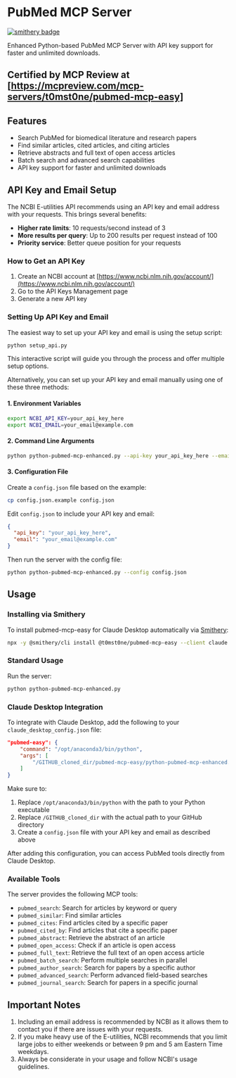 # PubMed MCP Server

[![smithery badge](https://smithery.ai/badge/@t0mst0ne/pubmed-mcp-easy)](https://smithery.ai/server/@t0mst0ne/pubmed-mcp-easy)

Enhanced Python-based PubMed MCP Server with API key support for faster and unlimited downloads.

## Certified by MCP Review at [https://mcpreview.com/mcp-servers/t0mst0ne/pubmed-mcp-easy]

## Features

- Search PubMed for biomedical literature and research papers
- Find similar articles, cited articles, and citing articles
- Retrieve abstracts and full text of open access articles
- Batch search and advanced search capabilities
- API key support for faster and unlimited downloads

## API Key and Email Setup

The NCBI E-utilities API recommends using an API key and email address with your requests. This brings several benefits:

- **Higher rate limits**: 10 requests/second instead of 3
- **More results per query**: Up to 200 results per request instead of 100
- **Priority service**: Better queue position for your requests

### How to Get an API Key

1. Create an NCBI account at [https://www.ncbi.nlm.nih.gov/account/](https://www.ncbi.nlm.nih.gov/account/)
2. Go to the API Keys Management page
3. Generate a new API key

### Setting Up API Key and Email

The easiest way to set up your API key and email is using the setup script:

```bash
python setup_api.py
```

This interactive script will guide you through the process and offer multiple setup options.

Alternatively, you can set up your API key and email manually using one of these three methods:

#### 1. Environment Variables

```bash
export NCBI_API_KEY=your_api_key_here
export NCBI_EMAIL=your_email@example.com
```

#### 2. Command Line Arguments

```bash
python python-pubmed-mcp-enhanced.py --api-key your_api_key_here --email your_email@example.com
```

#### 3. Configuration File

Create a `config.json` file based on the example:

```bash
cp config.json.example config.json
```

Edit `config.json` to include your API key and email:

```json
{
  "api_key": "your_api_key_here",
  "email": "your_email@example.com"
}
```

Then run the server with the config file:

```bash
python python-pubmed-mcp-enhanced.py --config config.json
```

## Usage

### Installing via Smithery

To install pubmed-mcp-easy for Claude Desktop automatically via [Smithery](https://smithery.ai/server/@t0mst0ne/pubmed-mcp-easy):

```bash
npx -y @smithery/cli install @t0mst0ne/pubmed-mcp-easy --client claude
```

### Standard Usage

Run the server:

```bash
python python-pubmed-mcp-enhanced.py
```

### Claude Desktop Integration

To integrate with Claude Desktop, add the following to your `claude_desktop_config.json` file:

```json
"pubmed-easy": {
    "command": "/opt/anaconda3/bin/python",
    "args": [
        "/GITHUB_cloned_dir/pubmed-mcp-easy/python-pubmed-mcp-enhanced.py", "--config", "config.json"
    ]
}
```

Make sure to:
1. Replace `/opt/anaconda3/bin/python` with the path to your Python executable
2. Replace `/GITHUB_cloned_dir` with the actual path to your GitHub directory
3. Create a `config.json` file with your API key and email as described above

After adding this configuration, you can access PubMed tools directly from Claude Desktop.

### Available Tools

The server provides the following MCP tools:

- `pubmed_search`: Search for articles by keyword or query
- `pubmed_similar`: Find similar articles
- `pubmed_cites`: Find articles cited by a specific paper
- `pubmed_cited_by`: Find articles that cite a specific paper
- `pubmed_abstract`: Retrieve the abstract of an article
- `pubmed_open_access`: Check if an article is open access
- `pubmed_full_text`: Retrieve the full text of an open access article
- `pubmed_batch_search`: Perform multiple searches in parallel
- `pubmed_author_search`: Search for papers by a specific author
- `pubmed_advanced_search`: Perform advanced field-based searches
- `pubmed_journal_search`: Search for papers in a specific journal

## Important Notes

1. Including an email address is recommended by NCBI as it allows them to contact you if there are issues with your requests.
2. If you make heavy use of the E-utilities, NCBI recommends that you limit large jobs to either weekends or between 9 pm and 5 am Eastern Time weekdays.
3. Always be considerate in your usage and follow NCBI's usage guidelines.
